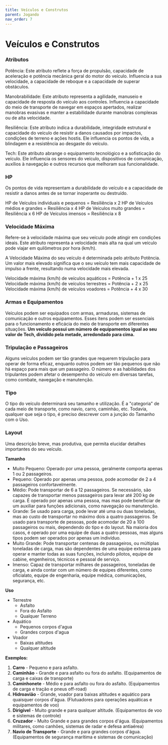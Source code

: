 ```yaml
---
title: Veículos e Construtos
parent: Jogando
nav_order: 7
---
```

# Veículos e Construtos
### Atributos
Potência: Este atributo reflete a força de propulsão, capacidade de aceleração e potência mecânica geral do motor do veículo. Influencia a sua velocidade, a capacidade de reboque e a capacidade de superar obstáculos.

Manobrabilidade: Este atributo representa a agilidade, manuseio e capacidade de resposta do veículo aos controles. Influencia a capacidade do meio de transporte de navegar em espaços apertados, realizar manobras evasivas e manter a estabilidade durante manobras complexas ou de alta velocidade.

Resiliência: Este atributo indica a durabilidade, integridade estrutural e capacidade do veículo de resistir a danos causados por impactos, condições de terreno e ações hostis. Ele influencia os pontos de vida, a blindagem e a resistência ao desgaste do veículo.

Tech: Este atributo abrange o equipamento tecnológico e a sofisticação do veículo. Ele influencia os sensores do veículo, dispositivos de comunicação, auxílios à navegação e outros recursos que melhoram sua funcionalidade.

### HP 
Os pontos de vida representam a durabilidade do veículo e a capacidade de resistir a danos antes de se tornar inoperante ou destruído. 

HP de Veículos individuais e pequenos = Resiliência x 2 
HP de Veículos médios e grandes = Resiliência x 4
HP de Veículos muito grandes = Resiliência x 6
HP de Veículos imensos = Resiliência x 8

### Velocidade Máxima
Refere-se à velocidade máxima que seu veículo pode atingir em condições ideais. Este atributo representa a velocidade mais alta na qual um veículo pode viajar em quilômetros por hora (km/h). 

A Velocidade Máxima do seu veículo é determinada pelo atributo Potência. Um valor mais elevado significa que o seu veículo tem mais capacidade de impulso a frente, resultando numa velocidade mais elevada.

Velocidade máxima (km/h) de veículos aquáticos = Potência + 1 x 25
Velocidade máxima (km/h) de veículos terrestres = Potência + 2 x 25
Velocidade máxima (km/h) de veículos voadores = Potência + 4 x 30
### Armas e Equipamentos
Veículos podem ser equipados com armas, armaduras, sistemas de comunicação e outros equipamentos. Esses itens podem ser essenciais para o funcionamento e eficácia do meio de transporte em diferentes situações.
**Um veículo possui um número de equipamentos igual ao seu valor de Tech, dividido pela metade, arredondado para cima.**

### Tripulação e Passageiros 
Alguns veículos podem ser tão grandes que requerem tripulação para operar de forma eficaz, enquanto outros podem ser tão pequenos que não há espaço para mais que um passageiro. O número e as habilidades dos tripulantes podem afetar o desempenho do veículo em diversas tarefas, como combate, navegação e manutenção.

### Tipo
O tipo do veículo determinará seu tamanho e utilização. É a "categoria" de cada meio de transporte, como navio, carro, caminhão, etc. Todavia, qualquer que seja o tipo, é preciso descrever com a junção do Tamanho com o Uso.

### Layout
Uma descrição breve, mas produtiva, que permita elucidar detalhes importantes do seu veículo.

**Tamanho**
- Muito Pequeno: Operado por uma pessoa, geralmente comporta apenas 1 ou 2 passageiros.
- Pequeno: Operado por apenas uma pessoa, pode acomodar de 2 a 4 passageiros confortavelmente. 
- Médio: Pode transportar de 6 a 12 passageiros. Se necessário, são capazes de transportar menos passageiros para levar até 200 kg de carga. É operado por apenas uma pessoa, mas mas pode beneficiar de um auxiliar para funções adicionais, como navegação ou manutenção. 
- Grande: Se usado para carga, pode levar até uma ou duas toneladas, mas ao custo de transportar no máximo dois a quatro passageiros. Se usado para transporte de pessoas, pode acomodar de 20 a 100 passageiros ou mais, dependendo do tipo e do layout. Na maioria dos casos, é operado por uma equipe de duas a quatro pessoas, mas alguns tipos podem ser operados por apenas um indivíduo.
- Muito Grande: Pode transportar centenas de passageiros, ou múltiplas toneladas de carga, mas são dependentes de uma equipe extensa para operar e manter todas as suas funções, incluindo pilotos, equipe de cabine, engenheiros, técnicos e pessoal de serviço.
- Imenso: Capaz de transportar milhares de passageiros, toneladas de carga, e ainda contar com um número de equipes diferentes, como oficialato, equipe de engenharia, equipe médica, comunicações, segurança, etc.

**Uso**
- Terrestre
	- Asfalto
	- Fora do Asfalto
	- Qualquer Terreno
- Aquático
	- Pequenos corpos d'agua
	- Grandes corpos d'agua
- Voador
	- Baixas altitudes
	- Qualquer altitude

**Exemplos:**

1. **Carro** - Pequeno e para asfalto. 
2. **Caminhão** - Grande e para asfalto ou fora do asfalto. (Equipamentos de carga e caixas de transporte)
3. **Caminhonete** - Médio e para asfalto ou fora do asfalto. (Equipamentos de carga e tração e pneus off-road)
4. **Hidroavião** - Grande, voador para baixas altitudes e aquático para quaisquer corpos d'água. (Flutuadores para operações aquáticas e equipamentos de voo)
5. **Dirigível** - Muito grande e para qualquer altitude. (Equipamentos de voo e sistemas de controle)
6. **Cruzador** - Muito Grande e para grandes corpos d'água. (Equipamentos militares, como canhões, sistemas de radar e defesa antiaérea)
7. **Navio de Transporte** - Grande e para grandes corpos d'água. (Equipamentos de segurança marítima e sistemas de comunicação)





